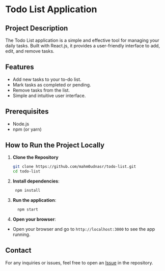 # Todo List Application

## Project Description
The Todo List application is a simple and effective tool for managing your daily tasks. Built with React.js, it provides a user-friendly interface to add, edit, and remove tasks.

## Features
- Add new tasks to your to-do list.
- Mark tasks as completed or pending.
- Remove tasks from the list.
- Simple and intuitive user interface.

## Prerequisites
- Node.js
- npm (or yarn)

## How to Run the Project Locally
1. **Clone the Repository**
   ```bash
   git clone https://github.com/mahm0udnasr/todo-list.git
   cd todo-list
   ```
   
2. **Install dependencies**:
   ```bash
    npm install
   ```
   
3. **Run the application**:
   ```bash
     npm start
   ```
   
4. **Open your browser**:
  - Open your browser and go to `http://localhost:3000` to see the app running.

## Contact
For any inquiries or issues, feel free to open an <a href="https://t.me/mahm0udnasr">Issue<a/> in the repository.
